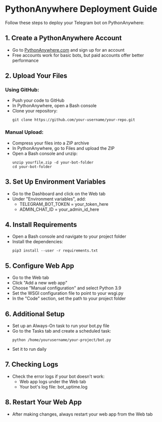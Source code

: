 
# PythonAnywhere Deployment Guide

Follow these steps to deploy your Telegram bot on PythonAnywhere:

## 1. Create a PythonAnywhere Account

- Go to [PythonAnywhere.com](https://www.pythonanywhere.com/) and sign up for an account
- Free accounts work for basic bots, but paid accounts offer better performance

## 2. Upload Your Files

### Using GitHub:
- Push your code to GitHub
- In PythonAnywhere, open a Bash console
- Clone your repository:
  ```
  git clone https://github.com/your-username/your-repo.git
  ```

### Manual Upload:
- Compress your files into a ZIP archive
- In PythonAnywhere, go to Files and upload the ZIP
- Open a Bash console and unzip:
  ```
  unzip yourfile.zip -d your-bot-folder
  cd your-bot-folder
  ```

## 3. Set Up Environment Variables

- Go to the Dashboard and click on the Web tab
- Under "Environment variables", add:
  - TELEGRAM_BOT_TOKEN = your_token_here
  - ADMIN_CHAT_ID = your_admin_id_here

## 4. Install Requirements

- Open a Bash console and navigate to your project folder
- Install the dependencies:
  ```
  pip3 install --user -r requirements.txt
  ```

## 5. Configure Web App

- Go to the Web tab
- Click "Add a new web app"
- Choose "Manual configuration" and select Python 3.9
- Set the WSGI configuration file to point to your wsgi.py
- In the "Code" section, set the path to your project folder

## 6. Additional Setup

- Set up an Always-On task to run your bot.py file
- Go to the Tasks tab and create a scheduled task:
  ```
  python /home/yourusername/your-project/bot.py
  ```
- Set it to run daily

## 7. Checking Logs

- Check the error logs if your bot doesn't work:
  - Web app logs under the Web tab
  - Your bot's log file: bot_uptime.log

## 8. Restart Your Web App

- After making changes, always restart your web app from the Web tab
